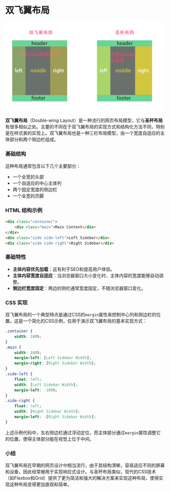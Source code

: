 # 双飞翼布局

![](img/20231011213018.png)

**双飞翼布局**（Double-wing Layout）是一种流行的网页布局模型，它与**圣杯布局**有很多相似之处。主要的不同在于双飞翼布局的实现方式和结构化方法不同，特别是在样式表的实现上。双飞翼布局也是一种三栏布局模型，由一个宽度自适应的主体部分和两个侧边栏组成。

### 基础结构
这种布局通常包含以下几个主要部分：
- 一个全宽的头部
- 一个自适应的中心主体列
- 两个固定宽度的侧边栏
- 一个全宽的页脚

### HTML 结构示例
```html
<div class="container">
    <div class="main">Main Content</div>
</div>
<div class="side side-left">Left Sidebar</div>
<div class="side side-right">Right Sidebar</div>
```

### 基础特性
- **主体内容优先加载**：这有利于SEO和提高用户体验。
- **主体内容宽度自适应**：当浏览器窗口大小变化时，主体内容的宽度能够自动调整。
- **侧边栏宽度固定**：两边的侧栏通常宽度固定，不随浏览器窗口变化。

### CSS 实现
双飞翼布局的一个典型特点是通过CSS的`margin`属性来控制中心列和侧边栏的位置。这是一个简化的CSS示例，仅用于演示双飞翼布局的基本实现方式：
```css
.container {
    width: 100%;
}
.main {
    width: 100%;
    margin-left: [Left Sidebar Width];
    margin-right: [Right Sidebar Width];
}
.side-left {
    float: left;
    width: [Left Sidebar Width];
    margin-left: -100%;
}
.side-right {
    float: left;
    width: [Right Sidebar Width];
    margin-left: -[Right Sidebar Width];
}
```
上述示例代码中，左右侧边栏通过浮动定位，而主体部分通过`margin`属性调整它的位置，使得主体部分能在视觉上位于中间。

### 小结
双飞翼布局在早期的网页设计中相当流行，由于其结构清晰，容易适应不同的屏幕和设备，因此经常被用于实现响应式设计。与圣杯布局类似，现代的CSS技术（如Flexbox和Grid）提供了更为简洁和强大的解决方案来实现这种布局，使得实现这种布局变得更加直观和简单。